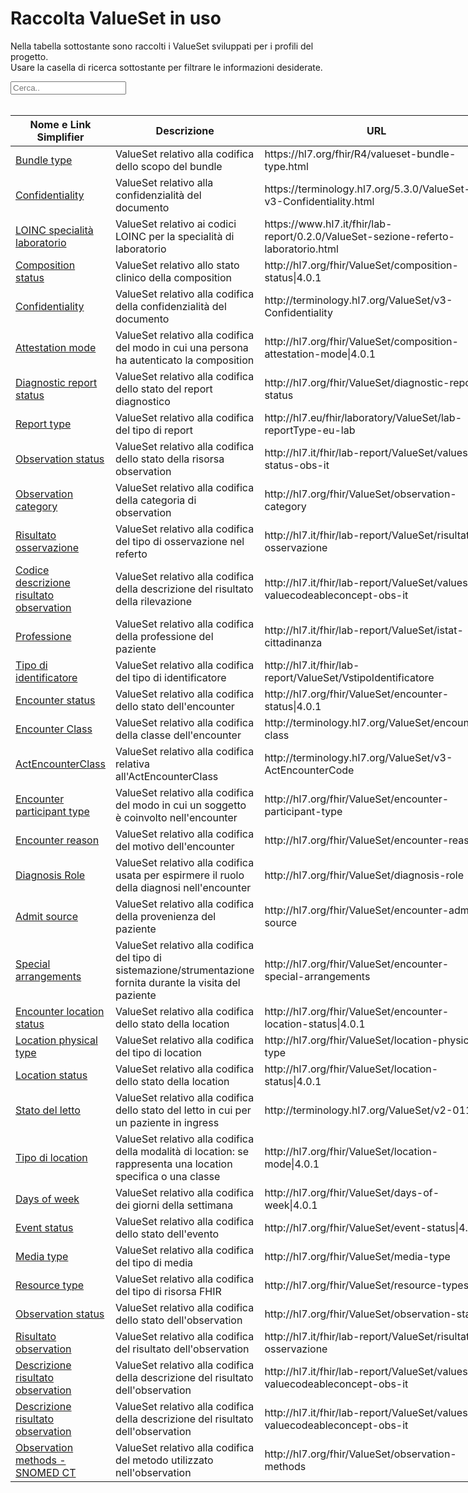 <html>
  <head>
    <script src="https://ajax.googleapis.com/ajax/libs/jquery/3.6.0/jquery.min.js"></script>
    <script>
      $(document).ready(function () {
        $("#myInput").on("keyup", function () {
          var value = $(this).val().toLowerCase();
          $("#myTable tr").filter(function () {
            $(this).toggle($(this).text().toLowerCase().indexOf(value) > -1);
          });
        });
      });
    </script>
  </head>
  <body>
    <h1>Raccolta ValueSet in uso</h1>
    <div>
      <p>
        Nella tabella sottostante sono raccolti i ValueSet sviluppati
        per i profili del progetto.
        <br />
        Usare la casella di ricerca sottostante per filtrare le informazioni
        desiderate.
      </p>
      <input id="myInput" type="text" placeholder="Cerca.." />
    </div>
    <br />
    <table style="width: fit-content">
  <thead>
    <tr>
      <th>Nome e Link Simplifier</th>
      <th>Descrizione</th>
      <th>URL</th>
    </tr>
  </thead>
  <tbody id="myTable">
    <tr>
      <td>
      <a href="https://hl7.org/fhir/R4/valueset-bundle-type.html" target="_blank">Bundle type</a>
      </td>
      <td> ValueSet relativo alla codifica dello scopo del bundle </td>
<td>https://hl7.org/fhir/R4/valueset-bundle-type.html</td>
    </tr>
    <tr>
      <td>
      <a href="https://terminology.hl7.org/5.3.0/ValueSet-v3-Confidentiality.html" target="_blank">Confidentiality</a>
      </td>
      <td> ValueSet relativo alla confidenzialità del documento </td>
<td>https://terminology.hl7.org/5.3.0/ValueSet-v3-Confidentiality.html</td>
    </tr>
    <tr>
      <td>
      <a href="https://www.hl7.it/fhir/lab-report/0.2.0/ValueSet-sezione-referto-laboratorio.html" target="_blank">LOINC specialità laboratorio</a>
      </td>
      <td> ValueSet relativo ai codici LOINC per la specialità di laboratorio </td>
<td>https://www.hl7.it/fhir/lab-report/0.2.0/ValueSet-sezione-referto-laboratorio.html</td>
    </tr>
    <tr>
      <td>
      <a href="http://hl7.org/fhir/ValueSet/composition-status|4.0.1" target="_blank">Composition status</a>
      </td>
      <td> ValueSet relativo allo stato clinico della composition </td>
<td>http://hl7.org/fhir/ValueSet/composition-status|4.0.1</td>
    </tr>
    <tr>
      <td>
      <a href="http://terminology.hl7.org/ValueSet/v3-Confidentiality" target="_blank">Confidentiality</a>
      </td>
      <td> ValueSet relativo alla codifica della confidenzialità del documento </td>
<td>http://terminology.hl7.org/ValueSet/v3-Confidentiality</td>
    </tr>
    <tr>
      <td>
      <a href="http://hl7.org/fhir/ValueSet/composition-attestation-mode|4.0.1" target="_blank">Attestation mode</a>
      </td>
      <td> ValueSet relativo alla codifica del modo in cui una persona ha autenticato la composition </td>
<td>http://hl7.org/fhir/ValueSet/composition-attestation-mode|4.0.1</td>
    </tr>
    <tr>
      <td>
      <a href="http://hl7.org/fhir/ValueSet/diagnostic-report-status" target="_blank">Diagnostic report status</a>
      </td>
      <td> ValueSet relativo alla codifica dello stato del report diagnostico </td>
<td>http://hl7.org/fhir/ValueSet/diagnostic-report-status</td>
    </tr>
     <tr>
      <td>
      <a href="http://hl7.eu/fhir/laboratory/ValueSet/lab-reportType-eu-lab" target="_blank">Report type</a>
      </td>
      <td> ValueSet relativo alla codifica del tipo di report </td>
<td>http://hl7.eu/fhir/laboratory/ValueSet/lab-reportType-eu-lab</td>
    </tr>
    <tr>
      <td>
      <a href="http://hl7.it/fhir/lab-report/ValueSet/valueset-status-obs-it" target="_blank">Observation status</a>
      </td>
      <td> ValueSet relativo alla codifica dello stato della risorsa observation </td>
<td>http://hl7.it/fhir/lab-report/ValueSet/valueset-status-obs-it</td>
    </tr>
    <tr>
      <td>
      <a href="http://hl7.org/fhir/ValueSet/observation-category" target="_blank">Observation category</a>
      </td>
      <td> ValueSet relativo alla codifica della categoria di observation </td>
<td>http://hl7.org/fhir/ValueSet/observation-category</td>
    </tr>
    <tr>
      <td>
      <a href="http://hl7.it/fhir/lab-report/ValueSet/risultato-osservazione" target="_blank">Risultato osservazione</a>
      </td>
      <td> ValueSet relativo alla codifica del tipo di osservazione nel referto </td>
<td>http://hl7.it/fhir/lab-report/ValueSet/risultato-osservazione</td>
    </tr>
    <tr>
      <td>
      <a href="http://hl7.it/fhir/lab-report/ValueSet/valueset-valuecodeableconcept-obs-it" target="_blank">Codice descrizione risultato observation</a>
      </td>
      <td> ValueSet relativo alla codifica della descrizione del risultato della rilevazione </td>
<td>http://hl7.it/fhir/lab-report/ValueSet/valueset-valuecodeableconcept-obs-it</td>
    </tr>
    <tr>
      <td>
      <a href="http://hl7.it/fhir/lab-report/ValueSet/istat-professione" target="_blank">Professione</a>
      </td>
      <td> ValueSet relativo alla codifica della professione del paziente </td>
<td>http://hl7.it/fhir/lab-report/ValueSet/istat-cittadinanza</td>
    </tr>
    <tr>
      <td>
      <a href="http://hl7.it/fhir/lab-report/ValueSet/VstipoIdentificatore" target="_blank">Tipo di identificatore</a>
      </td>
      <td> ValueSet relativo alla codifica del tipo di identificatore</td>
<td>http://hl7.it/fhir/lab-report/ValueSet/VstipoIdentificatore</td>
    </tr>
    <tr>
      <td>
      <a href="http://hl7.org/fhir/ValueSet/encounter-status|4.0.1" target="_blank">Encounter status</a>
      </td>
      <td> ValueSet relativo alla codifica dello stato dell'encounter </td>
<td>http://hl7.org/fhir/ValueSet/encounter-status|4.0.1</td>
    </tr>
    <tr>
      <td>
      <a href="http://terminology.hl7.org/ValueSet/encounter-class" target="_blank">Encounter Class</a>
      </td>
      <td> ValueSet relativo alla codifica della classe dell'encounter </td>
<td>http://terminology.hl7.org/ValueSet/encounter-class</td>
    </tr>
    <tr>
      <td>
      <a href="http://terminology.hl7.org/ValueSet/v3-ActEncounterCode" target="_blank">ActEncounterClass</a>
      </td>
      <td> ValueSet relativo alla codifica relativa all'ActEncounterClass </td>
<td>http://terminology.hl7.org/ValueSet/v3-ActEncounterCode</td>
    </tr>
    <tr>
      <td>
      <a href="http://hl7.org/fhir/ValueSet/encounter-participant-type" target="_blank">Encounter participant type</a>
      </td>
      <td> ValueSet relativo alla codifica del modo in cui un soggetto è coinvolto nell'encounter </td>
<td>http://hl7.org/fhir/ValueSet/encounter-participant-type</td>
    </tr>
    <tr>
      <td>
      <a href="http://hl7.org/fhir/ValueSet/encounter-reason" target="_blank">Encounter reason</a>
      </td>
      <td> ValueSet relativo alla codifica del motivo dell'encounter</td>
<td>http://hl7.org/fhir/ValueSet/encounter-reason</td>
    </tr>
    <tr>
      <td>
      <a href="http://hl7.org/fhir/ValueSet/diagnosis-role" target="_blank">Diagnosis Role</a>
      </td>
      <td> ValueSet relativo alla codifica usata per espirmere il ruolo della diagnosi nell'encounter </td>
<td>http://hl7.org/fhir/ValueSet/diagnosis-role</td>
    </tr>
    <tr>
      <td>
      <a href="http://hl7.org/fhir/ValueSet/encounter-admit-source" target="_blank">Admit source</a>
      </td>
      <td> ValueSet relativo alla codifica della provenienza del paziente </td>
<td>http://hl7.org/fhir/ValueSet/encounter-admit-source</td>
    </tr>
    <tr>
      <td>
      <a href="http://hl7.org/fhir/ValueSet/encounter-special-arrangements" target="_blank">Special arrangements</a>
      </td>
      <td> ValueSet relativo alla codifica del tipo di sistemazione/strumentazione fornita durante la visita del paziente </td>
<td>http://hl7.org/fhir/ValueSet/encounter-special-arrangements</td>
    </tr>
    <tr>
      <td>
      <a href="http://hl7.org/fhir/ValueSet/encounter-location-status|4.0.1" target="_blank">Encounter location status</a>
      </td>
      <td> ValueSet relativo alla codifica dello stato della location </td>
<td>http://hl7.org/fhir/ValueSet/encounter-location-status|4.0.1</td>
    </tr>
    <tr>
      <td>
      <a href="http://hl7.org/fhir/ValueSet/location-physical-type" target="_blank">Location physical type</a>
      </td>
      <td> ValueSet relativo alla codifica del tipo di location </td>
<td>http://hl7.org/fhir/ValueSet/location-physical-type</td>
    </tr>
    <tr>
      <td>
      <a href="http://hl7.org/fhir/ValueSet/location-status|4.0.1" target="_blank">Location status</a>
      </td>
      <td> ValueSet relativo alla codifica dello stato della location </td>
<td>http://hl7.org/fhir/ValueSet/location-status|4.0.1</td>
    </tr>
    <tr>
      <td>
      <a href="http://terminology.hl7.org/ValueSet/v2-0116" target="_blank">Stato del letto</a>
      </td>
      <td> ValueSet relativo alla codifica dello stato del letto in cui per un paziente in ingress </td>
<td>http://terminology.hl7.org/ValueSet/v2-0116</td>
    </tr>
    <tr>
      <td>
      <a href="http://hl7.org/fhir/ValueSet/location-mode|4.0.1" target="_blank">Tipo di location</a>
      </td>
      <td> ValueSet relativo alla codifica della modalità di location: se rappresenta una location specifica o una classe </td>
<td>http://hl7.org/fhir/ValueSet/location-mode|4.0.1</td>
    </tr>
    <tr>
      <td>
      <a href="http://hl7.org/fhir/ValueSet/days-of-week|4.0.1" target="_blank">Days of week</a>
      </td>
      <td> ValueSet relativo alla codifica dei giorni della settimana </td>
<td>http://hl7.org/fhir/ValueSet/days-of-week|4.0.1</td>
    </tr>
    <tr>
      <td>
      <a href="http://hl7.org/fhir/ValueSet/event-status|4.0.1" target="_blank">Event status</a>
      </td>
      <td> ValueSet relativo alla codifica dello stato dell'evento </td>
<td>http://hl7.org/fhir/ValueSet/event-status|4.0.1</td>
    </tr>
    <tr>
      <td>
      <a href="http://hl7.org/fhir/ValueSet/media-type" target="_blank">Media type</a>
      </td>
      <td> ValueSet relativo alla codifica del tipo di media </td>
<td>http://hl7.org/fhir/ValueSet/media-type</td>
    </tr>
    <tr>
      <td>
      <a href="http://hl7.org/fhir/ValueSet/resource-types" target="_blank">Resource type</a>
      </td>
      <td> ValueSet relativo alla codifica del tipo di risorsa FHIR </td>
<td>http://hl7.org/fhir/ValueSet/resource-types</td>
    </tr>
    <tr>
      <td>
      <a href="http://hl7.org/fhir/ValueSet/observation-status" target="_blank">Observation status</a>
      </td>
      <td> ValueSet relativo alla codifica dello stato dell'observation </td>
<td>http://hl7.org/fhir/ValueSet/observation-status</td>
    </tr>
    <tr>
      <td>
      <a href="http://hl7.it/fhir/lab-report/ValueSet/risultato-osservazione" target="_blank">Risultato observation</a>
      </td>
      <td> ValueSet relativo alla codifica del risultato dell'observation </td>
<td>http://hl7.it/fhir/lab-report/ValueSet/risultato-osservazione</td>
    </tr>
    <tr>
      <td>
      <a href="http://hl7.it/fhir/lab-report/ValueSet/valueset-valuecodeableconcept-obs-it" target="_blank">Descrizione risultato observation</a>
      </td>
      <td> ValueSet relativo alla codifica della descrizione del risultato dell'observation </td>
<td>http://hl7.it/fhir/lab-report/ValueSet/valueset-valuecodeableconcept-obs-it</td>
    </tr>
    <tr>
      <td>
      <a href="http://hl7.it/fhir/lab-report/ValueSet/valueset-valuecodeableconcept-obs-it" target="_blank">Descrizione risultato observation</a>
      </td>
      <td> ValueSet relativo alla codifica della descrizione del risultato dell'observation </td>
<td>http://hl7.it/fhir/lab-report/ValueSet/valueset-valuecodeableconcept-obs-it</td>
    </tr>
    <tr>
      <td>
      <a href="http://hl7.org/fhir/ValueSet/observation-methods" target="_blank">Observation methods - SNOMED CT</a>
      </td>
      <td> ValueSet relativo alla codifica del metodo utilizzato nell'observation </td>
<td>http://hl7.org/fhir/ValueSet/observation-methods</td>
    </tr>
  </tbody>
</table>
  </body>
</html>
